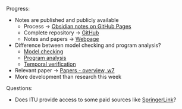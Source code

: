 Progress:
- Notes are published and publicly available
	- Process $\rightarrow$ [Obsidian notes on GitHub Pages](../Notes/Obsidian%20notes%20on%20GitHub%20Pages.md)
	- Complete repository $\rightarrow$ [GitHub](https://github.com/szymongalecki/Swarm_Robotics/tree/main)
	- Notes and papers $\rightarrow$ [Webpage](https://szymongalecki.github.io/Swarm_Robotics/) 
- Difference between model checking and program analysis?
	- [Model checking](../Notes/Model%20checking.md)
	- [Program analysis](../Notes/Program%20analysis.md)
	- [Temporal verification](../Notes/Temporal%20verification.md)
- Relevant paper $\rightarrow$ [Papers - overview, w7](../Notes/Papers%20-%20overview,%20w7.md)
- More development than research this week

Questions:
- Does ITU provide access to some paid sources like [SpringerLink](https://link.springer.com/)?